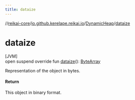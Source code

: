 ```yaml
---
title: dataize
---
```

//[reikai-core](../../../index.html)/[io.github.kerelape.reikai.io](../index.html)/[DynamicHeap](index.html)/[dataize](dataize.html)



# dataize



[JVM]\
open suspend override fun [dataize](dataize.html)(): [ByteArray](https://kotlinlang.org/api/latest/jvm/stdlib/kotlin/-byte-array/index.html)



Representation of the object in bytes.



#### Return



This object in binary format.




